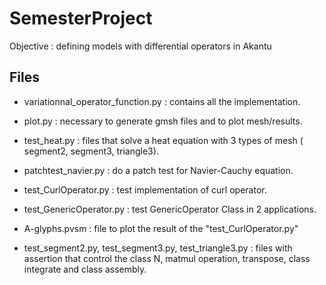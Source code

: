 # SemesterProject
 Objective : defining models with differential operators in Akantu
## Files 
- variationnal_operator_function.py : contains all the implementation.

- plot.py : necessary to generate gmsh files and to plot mesh/results.
  
- test_heat.py : files that solve a heat equation with 3 types of mesh ( segment2, segment3, triangle3).
  
- patchtest_navier.py : do a patch test for Navier-Cauchy equation.

- test_CurlOperator.py : test implementation of curl operator.

- test_GenericOperator.py : test GenericOperator Class in 2 applications.

- A-glyphs.pvsm : file to plot the result of the "test_CurlOperator.py"
  
- test_segment2.py, test_segment3.py, test_triangle3.py : files with assertion that control the class N, matmul operation, transpose, class integrate and class assembly.

